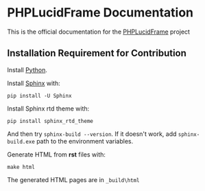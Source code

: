 PHPLucidFrame Documentation
=====================

This is the official documentation for the [PHPLucidFrame](http://www.phplucidframe.com) project

## Installation Requirement for Contribution

Install [Python](https://www.python.org/downloads/).

Install [Sphinx](http://www.sphinx-doc.org) with:

    pip install -U Sphinx

Install Sphinx rtd theme with:

    pip install sphinx_rtd_theme

And then try `sphinx-build --version`. If it doesn't work, add `sphinx-build.exe` path to the environment variables.

Generate HTML from **rst** files with:

    make html

The generated HTML pages are in `_build\html`
